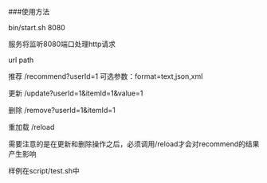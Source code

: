###使用方法

bin/start.sh 8080

服务将监听8080端口处理http请求

url path

推荐
/recommend?userId=1
可选参数：format=text,json,xml

更新
/update?userId=1&itemId=1&value=1

删除
/remove?userId=1&itemId=1

重加载
/reload

需要注意的是在更新和删除操作之后，必须调用/reload才会对recommend的结果产生影响


样例在script/test.sh中
